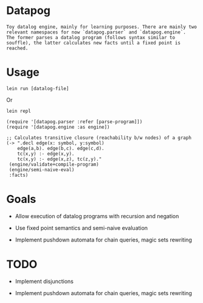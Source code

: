 # Datapog

	Toy datalog engine, mainly for learning purposes. There are mainly two relevant namespaces for now `datapog.parser` and `datapog.engine`.
	The former parses a datalog program (follows syntax similar to souffle), the latter calculates new facts until a fixed point is reached.

# Usage
```
lein run [datalog-file]
```

Or
```
lein repl
```

```
(require '[datapog.parser :refer [parse-program]])
(require '[datapog.engine :as engine])

;; Calculates transitive closure (reachability b/w nodes) of a graph
(-> ".decl edge(x: symbol, y:symbol)
    edge(a,b). edge(b,c). edge(c,d).
    tc(x,y) :- edge(x,y).
    tc(x,y) :- edge(x,z), tc(z,y)."
 (engine/validate+compile-program)
 (engine/semi-naive-eval)
 :facts)
```


# Goals
- Allow execution of datalog programs with recursion and negation

- Use fixed point semantics and semi-naive evaluation

- Implement pushdown automata for chain queries, magic sets rewriting

# TODO
- Implement disjunctions

- Implement pushdown automata for chain queries, magic sets rewriting
